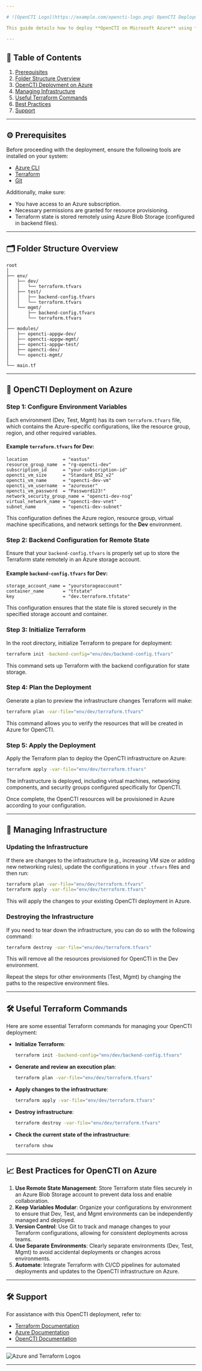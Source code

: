 ```yaml
---

# ![OpenCTI Logo](https://example.com/opencti-logo.png) OpenCTI Deployment on Azure using Terraform

This guide details how to deploy **OpenCTI on Microsoft Azure** using **Terraform**. The following instructions cover the creation of necessary Azure resources (like VMs, networking, and databases) to support OpenCTI in different environments (Development, Testing, and Management).

---
```


## 📜 Table of Contents
1. [Prerequisites](#prerequisites)
2. [Folder Structure Overview](#folder-structure-overview)
3. [OpenCTI Deployment on Azure](#opencti-deployment-on-azure)
4. [Managing Infrastructure](#managing-infrastructure)
5. [Useful Terraform Commands](#useful-terraform-commands)
6. [Best Practices](#best-practices)
7. [Support](#support)

---

## ⚙️ Prerequisites <a name="prerequisites"></a>

Before proceeding with the deployment, ensure the following tools are installed on your system:

- [Azure CLI](https://docs.microsoft.com/en-us/cli/azure/install-azure-cli)
- [Terraform](https://learn.hashicorp.com/tutorials/terraform/install-cli)
- [Git](https://git-scm.com/book/en/v2/Getting-Started-Installing-Git)

Additionally, make sure:
- You have access to an Azure subscription.
- Necessary permissions are granted for resource provisioning.
- Terraform state is stored remotely using Azure Blob Storage (configured in backend files).

---

## 🗂️ Folder Structure Overview <a name="folder-structure-overview"></a>

```plaintext
root
│
├── env/
│   ├── dev/
│   │   └── terraform.tfvars
│   ├── test/
│   │   ├── backend-config.tfvars
│   │   └── terraform.tfvars
│   └── mgmt/
│       ├── backend-config.tfvars
│       └── terraform.tfvars
│
├── modules/
│   ├── opencti-appgw-dev/
│   ├── opencti-appgw-mgmt/
│   ├── opencti-appgw-test/
│   ├── opencti-dev/
│   └── opencti-mgmt/
│
└── main.tf
```

---

## 🚀 OpenCTI Deployment on Azure <a name="opencti-deployment-on-azure"></a>

### Step 1: Configure Environment Variables

Each environment (Dev, Test, Mgmt) has its own `terraform.tfvars` file, which contains the Azure-specific configurations, like the resource group, region, and other required variables.

#### Example `terraform.tfvars` for Dev:

```hcl
location             = "eastus"
resource_group_name  = "rg-opencti-dev"
subscription_id      = "your-subscription-id"
opencti_vm_size      = "Standard_DS2_v2"
opencti_vm_name      = "opencti-dev-vm"
opencti_vm_username  = "azureuser"
opencti_vm_password  = "Password123!"
network_security_group_name = "opencti-dev-nsg"
virtual_network_name = "opencti-dev-vnet"
subnet_name          = "opencti-dev-subnet"
```

This configuration defines the Azure region, resource group, virtual machine specifications, and network settings for the **Dev** environment.

### Step 2: Backend Configuration for Remote State

Ensure that your `backend-config.tfvars` is properly set up to store the Terraform state remotely in an Azure storage account.

#### Example `backend-config.tfvars` for Dev:

```hcl
storage_account_name = "yourstorageaccount"
container_name       = "tfstate"
key                  = "dev.terraform.tfstate"
```

This configuration ensures that the state file is stored securely in the specified storage account and container.

### Step 3: Initialize Terraform

In the root directory, initialize Terraform to prepare for deployment:

```bash
terraform init -backend-config="env/dev/backend-config.tfvars"
```

This command sets up Terraform with the backend configuration for state storage.

### Step 4: Plan the Deployment

Generate a plan to preview the infrastructure changes Terraform will make:

```bash
terraform plan -var-file="env/dev/terraform.tfvars"
```

This command allows you to verify the resources that will be created in Azure for OpenCTI.

### Step 5: Apply the Deployment

Apply the Terraform plan to deploy the OpenCTI infrastructure on Azure:

```bash
terraform apply -var-file="env/dev/terraform.tfvars"
```

The infrastructure is deployed, including virtual machines, networking components, and security groups configured specifically for OpenCTI.

Once complete, the OpenCTI resources will be provisioned in Azure according to your configuration.

---

## 🔧 Managing Infrastructure <a name="managing-infrastructure"></a>

### Updating the Infrastructure

If there are changes to the infrastructure (e.g., increasing VM size or adding new networking rules), update the configurations in your `.tfvars` files and then run:

```bash
terraform plan -var-file="env/dev/terraform.tfvars"
terraform apply -var-file="env/dev/terraform.tfvars"
```

This will apply the changes to your existing OpenCTI deployment in Azure.

### Destroying the Infrastructure

If you need to tear down the infrastructure, you can do so with the following command:

```bash
terraform destroy -var-file="env/dev/terraform.tfvars"
```

This will remove all the resources provisioned for OpenCTI in the Dev environment.

Repeat the steps for other environments (Test, Mgmt) by changing the paths to the respective environment files.

---

## 🛠️ Useful Terraform Commands <a name="useful-terraform-commands"></a>

Here are some essential Terraform commands for managing your OpenCTI deployment:

- **Initialize Terraform**:
  ```bash
  terraform init -backend-config="env/dev/backend-config.tfvars"
  ```
- **Generate and review an execution plan**:
  ```bash
  terraform plan -var-file="env/dev/terraform.tfvars"
  ```
- **Apply changes to the infrastructure**:
  ```bash
  terraform apply -var-file="env/dev/terraform.tfvars"
  ```
- **Destroy infrastructure**:
  ```bash
  terraform destroy -var-file="env/dev/terraform.tfvars"
  ```
- **Check the current state of the infrastructure**:
  ```bash
  terraform show
  ```

---

## 📈 Best Practices for OpenCTI on Azure <a name="best-practices"></a>

1. **Use Remote State Management**: Store Terraform state files securely in an Azure Blob Storage account to prevent data loss and enable collaboration.
2. **Keep Variables Modular**: Organize your configurations by environment to ensure that Dev, Test, and Mgmt environments can be independently managed and deployed.
3. **Version Control**: Use Git to track and manage changes to your Terraform configurations, allowing for consistent deployments across teams.
4. **Use Separate Environments**: Clearly separate environments (Dev, Test, Mgmt) to avoid accidental deployments or changes across environments.
5. **Automate**: Integrate Terraform with CI/CD pipelines for automated deployments and updates to the OpenCTI infrastructure on Azure.

---

## 🛠️ Support <a name="support"></a>

For assistance with this OpenCTI deployment, refer to:

- [Terraform Documentation](https://learn.hashicorp.com/terraform)
- [Azure Documentation](https://docs.microsoft.com/en-us/azure/)
- [OpenCTI Documentation](https://www.opencti.io/docs)

---

![Azure and Terraform Logos](https://example.com/azure-terraform-logos.png)

---